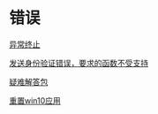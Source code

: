 # 错误

[异常终止](异常终止/异常终止.md "异常终止")

[发送身份验证错误，要求的函数不受支持](发送身份验证错误，要求的函数不受支持/发送身份验证错误，要求的函数不受支持.md "发送身份验证错误，要求的函数不受支持")

[疑难解答包](疑难解答包/疑难解答包.md "疑难解答包")

[重置win10应用](重置win10应用/重置win10应用.md "重置win10应用")
